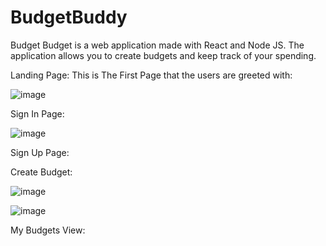 # BudgetBuddy
Budget Budget is a web application made with React and Node JS. The application allows you to create budgets and keep track of your spending.

Landing Page: This is The First Page that the users are greeted with:

![image](https://user-images.githubusercontent.com/64698780/117174773-12645200-ad9c-11eb-833d-1488f757caf9.png)


Sign In Page:

![image](https://user-images.githubusercontent.com/64698780/117174939-4770a480-ad9c-11eb-8910-20edf8bb03a6.png)

Sign Up Page: 

Create Budget:

![image](https://user-images.githubusercontent.com/64698780/117175622-0b8a0f00-ad9d-11eb-94ff-bf2bb62c21bc.png)


![image](https://user-images.githubusercontent.com/64698780/117175676-180e6780-ad9d-11eb-9d74-59d14034876b.png)


My Budgets View:

